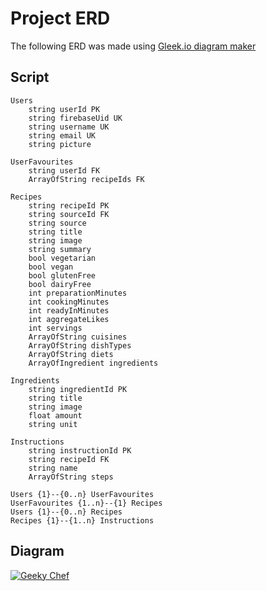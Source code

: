 # Project ERD

The following ERD was made using [Gleek.io diagram maker](https://www.gleek.io/)

## Script

```
Users
	string userId PK
	string firebaseUid UK
	string username UK
	string email UK
	string picture

UserFavourites
	string userId FK
	ArrayOfString recipeIds FK

Recipes
	string recipeId PK
	string sourceId FK
	string source
	string title
	string image
	string summary
	bool vegetarian
	bool vegan
	bool glutenFree
	bool dairyFree
	int preparationMinutes
	int cookingMinutes
	int readyInMinutes
	int aggregateLikes
	int servings
	ArrayOfString cuisines
	ArrayOfString dishTypes
	ArrayOfString diets
	ArrayOfIngredient ingredients

Ingredients
	string ingredientId PK
	string title
	string image
	float amount
	string unit

Instructions
	string instructionId PK
	string recipeId FK
	string name
	ArrayOfString steps

Users {1}--{0..n} UserFavourites
UserFavourites {1..n}--{1} Recipes
Users {1}--{0..n} Recipes
Recipes {1}--{1..n} Instructions
```

## Diagram

<a href="https://app.gleek.io/diagrams/1hurlKdEwlu_A8UrxRwwKg" target="_blank">
  <img src="https://sketchertest.blob.core.windows.net/previewimages/1hurlKdEwlu_A8UrxRwwKg.png" alt="Geeky Chef" title="Geeky Chef" />
</a>
